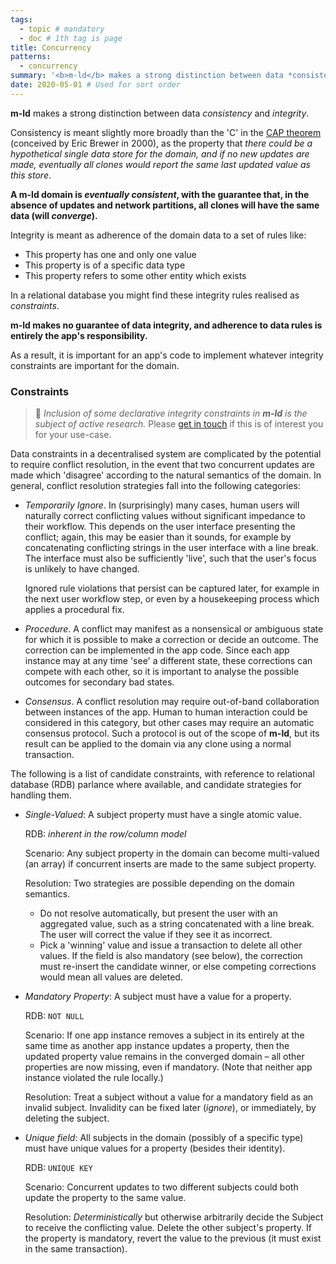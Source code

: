```yaml
---
tags:
  - topic # mandatory
  - doc # 1th tag is page
title: Concurrency
patterns:
  - concurrency
summary: '<b>m-ld</b> makes a strong distinction between data *consistency* and *integrity*.'
date: 2020-05-01 # Used for sort order
---
```

**m-ld** makes a strong distinction between data *consistency* and *integrity*.

Consistency is meant slightly more broadly than the 'C' in the
[CAP&nbsp;theorem](https://people.eecs.berkeley.edu/~brewer/cs262b-2004/PODC-keynote.pdf)
(conceived by Eric Brewer in 2000), as the property that *there could be a
hypothetical single data store for the domain, and if no new updates are made,
eventually all clones would report the same last updated value as this store*.

**A m-ld domain is *eventually consistent*, with the guarantee that, in the
absence of updates and network partitions, all clones will have the same data
(will *converge*).**

Integrity is meant as adherence of the domain data to a set of rules like:
- This property has one and only one value
- This property is of a specific data type
- This property refers to some other entity which exists

In a relational database you might find these integrity rules realised as
*constraints*.

**m-ld makes no guarantee of data integrity, and adherence to data rules is
entirely the app's responsibility.**

As a result, it is important for an app's code to implement whatever integrity
constraints are important for the domain.

### Constraints
> 🚧 *Inclusion of some declarative integrity constraints in **m-ld** is the
> subject of active research.* Please [get in touch](mailto:info@m-ld.io) if
> this is of interest you for your use-case.

Data constraints in a decentralised system are complicated by the potential
to require conflict resolution, in the event that two concurrent updates are
made which 'disagree' according to the natural semantics of the domain. In
general, conflict resolution strategies fall into the following categories:
- *Temporarily Ignore*. In (surprisingly) many cases, human users will naturally correct
  conflicting values without significant impedance to their workflow. This
  depends on the user interface presenting the conflict; again, this may be
  easier than it sounds, for example by concatenating conflicting strings in the
  user interface with a line break. The interface must also be sufficiently
  'live', such that the user's focus is unlikely to have changed.

  Ignored rule violations that persist can be captured later, for example in the
  next user workflow step, or even by a housekeeping process which applies a
  procedural fix.
- *Procedure*. A conflict may manifest as a nonsensical or ambiguous state for
  which it is possible to make a correction or decide an outcome. The correction
  can be implemented in the app code. Since each app instance may at any time
  'see' a different state, these corrections can compete with each other, so it
  is important to analyse the possible outcomes for secondary bad states.
- *Consensus*. A conflict resolution may require out-of-band collaboration
  between instances of the app. Human to human interaction could be considered
  in this category, but other cases may require an automatic consensus protocol.
  Such a protocol is out of the scope of **m-ld**, but its result can be applied
  to the domain via any clone using a normal transaction.

The following is a list of candidate constraints, with reference to relational
database (RDB) parlance where available, and candidate strategies for handling
them.

- *Single-Valued*: A subject property must have a single atomic value.
  
  RDB: *inherent in the row/column model*
  
  Scenario: Any subject property in the domain can become multi-valued (an
  array) if concurrent inserts are made to the same subject property.
  
  Resolution: Two strategies are possible depending on the domain semantics.
  - Do not resolve automatically, but present the user with an aggregated value,
    such as a string concatenated with a line break. The user will correct the
    value if they see it as incorrect.
  - Pick a 'winning' value and issue a transaction to delete all other values.
    If the field is also mandatory (see below), the correction must re-insert
    the candidate winner, or else competing corrections would mean all values
    are deleted.

- *Mandatory Property*: A subject must have a value for a property.

  RDB: `NOT NULL`

  Scenario: If one app instance removes a subject in its entirely at the same
  time as another app instance updates a property, then the updated property
  value remains in the converged domain – all other properties are now missing,
  even if mandatory. (Note that neither app instance violated the rule locally.)

  Resolution: Treat a subject without a value for a mandatory field as an
  invalid subject. Invalidity can be fixed later (*ignore*), or immediately, by
  deleting the subject.

- *Unique field*: All subjects in the domain (possibly of a specific type) must
  have unique values for a property (besides their identity).

  RDB: `UNIQUE KEY`

  Scenario: Concurrent updates to two different subjects could both update the
  property to the same value.

  Resolution: *Deterministically* but otherwise arbitrarily decide the Subject
  to receive the conflicting value. Delete the other subject's property. If the
  property is mandatory, revert the value to the previous (it must exist in the
  same transaction).